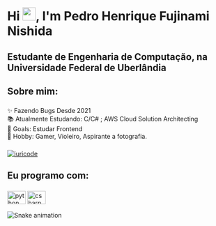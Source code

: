 <h1 align="left">Hi <img src="https://raw.githubusercontent.com/kaueMarques/kaueMarques/master/hi.gif" height="30px">, I'm Pedro Henrique Fujinami Nishida</h1>

<h2 align="left">Estudante de Engenharia de Computação, na Universidade Federal de Uberlândia</h2>

###

<h2 align="left">Sobre mim:</h2>

###

<p align="left">✨ Fazendo Bugs Desde 2021 <br>📚 Atualmente Estudando: C/C# ; AWS Cloud Solution Architecting <br>🎯 Goals: Estudar Frontend<br> 🎲 Hobby: Gamer, Violeiro, Aspirante a fotografia.</p>

###

[![iuricode](https://github-readme-stats.vercel.app/api/top-langs/?username=pedro-nishida&hide=html&layout=compact&theme=default)](https://github.com/anuraghazra/github-readme-stats)

<h2 align="left">Eu programo com:</h2>

###
<div align="left">
  <img src="https://cdn.jsdelivr.net/gh/devicons/devicon/icons/python/python-original.svg" height="30" width="42" alt="python logo"  />
  <img src="https://cdn.jsdelivr.net/gh/devicons/devicon/icons/csharp/csharp-original.svg" height="30" width="42" alt="csharp logo"  />
</div>

![Snake animation](https://github.com/pedro-nishida/pedro-nishida/blob/output/github-contribution-grid-snake.svg)

